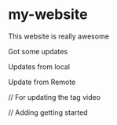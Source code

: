 # my-website

This website is really awesome

Got some updates

Updates from local

Update from Remote

// For updating the tag video


// Adding getting started
